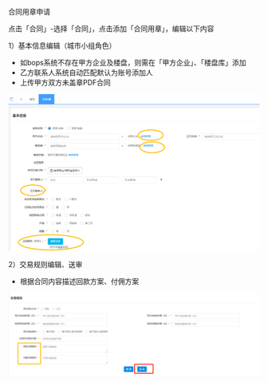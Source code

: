 合同用章申请

点击「合同」-选择「合同」，点击添加「合同用章」，编辑以下内容

1）基本信息编辑（城市小组角色）

* 如bops系统不存在甲方企业及楼盘，则需在「甲方企业」、「楼盘库」添加
* 乙方联系人系统自动匹配默认为账号添加人
* 上传甲方双方未盖章PDF合同

![](/1/合同用章)

2）交易规则编辑、送审

* 根据合同内容描述回款方案、付佣方案

![](/1/交易图片)





